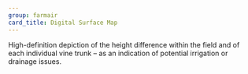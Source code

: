 ```yaml
---
group: farmair
card_title: Digital Surface Map
---
```


High-definition depiction of the height difference within the field and of each individual vine trunk – as an indication of potential irrigation or drainage issues.
